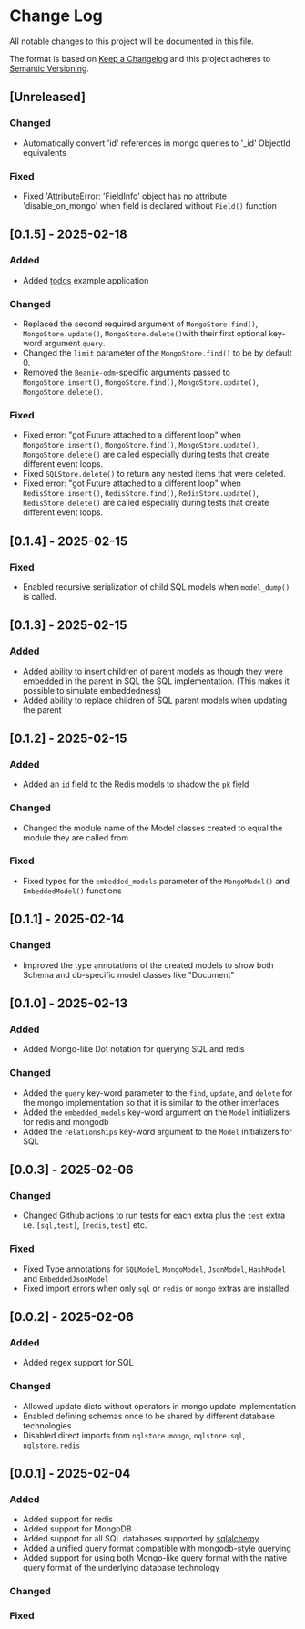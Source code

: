 # Change Log

All notable changes to this project will be documented in this file.

The format is based on [Keep a Changelog](http://keepachangelog.com/)
and this project adheres to [Semantic Versioning](http://semver.org/).

## [Unreleased]

### Changed

- Automatically convert 'id' references in mongo queries to '_id' ObjectId equivalents

### Fixed

- Fixed 'AttributeError: 'FieldInfo' object has no attribute 'disable_on_mongo' when field is declared without `Field()` function

## [0.1.5] - 2025-02-18

### Added

- Added [todos](./examples/todos) example application

### Changed

- Replaced the second required argument of `MongoStore.find()`, 
  `MongoStore.update()`, `MongoStore.delete()`with their first optional 
  key-word argument `query`.
- Changed the `limit` parameter of the `MongoStore.find()` to be by default 0.
- Removed the `Beanie-odm`-specific arguments passed to `MongoStore.insert()`,
  `MongoStore.find()`, `MongoStore.update()`, `MongoStore.delete()`.

### Fixed

- Fixed error: "got Future <Future pending> attached to a different loop" when
  `MongoStore.insert()`, `MongoStore.find()`, `MongoStore.update()`, `MongoStore.delete()`
  are called especially during tests that create different event loops.
- Fixed `SQLStore.delete()` to return any nested items that were deleted.
- Fixed error: "got Future <Future pending> attached to a different loop" when
  `RedisStore.insert()`, `RedisStore.find()`, `RedisStore.update()`, `RedisStore.delete()`
  are called especially during tests that create different event loops.

## [0.1.4] - 2025-02-15

### Fixed

- Enabled recursive serialization of child SQL models when `model_dump()` is called.

## [0.1.3] - 2025-02-15

### Added

- Added ability to insert children of parent models as though they were embedded in the parent 
  in SQL the SQL implementation. (This makes it possible to simulate embeddedness)
- Added ability to replace children of SQL parent models when updating the parent

## [0.1.2] - 2025-02-15

### Added

- Added an `id` field to the Redis models to shadow the `pk` field

### Changed

- Changed the module name of the Model classes created to equal the module they are called from

### Fixed

- Fixed types for the `embedded_models` parameter of the `MongoModel()` and `EmbeddedModel()` functions

## [0.1.1] - 2025-02-14

### Changed

- Improved the type annotations of the created models to show both Schema 
  and db-specific model classes like "Document"

## [0.1.0] - 2025-02-13

### Added

- Added Mongo-like Dot notation for querying SQL and redis

### Changed

- Added the `query` key-word parameter to the `find`, `update`, and `delete` for the mongo implementation
  so that it is similar to the other interfaces
- Added the `embedded_models` key-word argument on the `Model` initializers for redis and mongodb
- Added the `relationships` key-word argument to the `Model` initializers for SQL

## [0.0.3] - 2025-02-06

### Changed

- Changed Github actions to run tests for each extra plus the `test` extra i.e. `[sql,test]`, `[redis,test]` etc. 

### Fixed

- Fixed Type annotations for `SQLModel`, `MongoModel`, `JsonModel`, `HashModel` and `EmbeddedJsonModel`
- Fixed import errors when only `sql` or `redis` or `mongo` extras are installed.

## [0.0.2] - 2025-02-06

### Added

- Added regex support for SQL

### Changed

- Allowed update dicts without operators in mongo update implementation
- Enabled defining schemas once to be shared by different database technologies
- Disabled direct imports from `nqlstore.mongo`, `nqlstore.sql`, `nqlstore.redis`

## [0.0.1] - 2025-02-04

### Added

- Added support for redis
- Added support for MongoDB
- Added support for all SQL databases supported by [sqlalchemy](https://www.sqlalchemy.org/)
- Added a unified query format compatible with mongodb-style querying
- Added support for using both Mongo-like query format with the native query 
  format of the underlying database technology

### Changed

### Fixed
